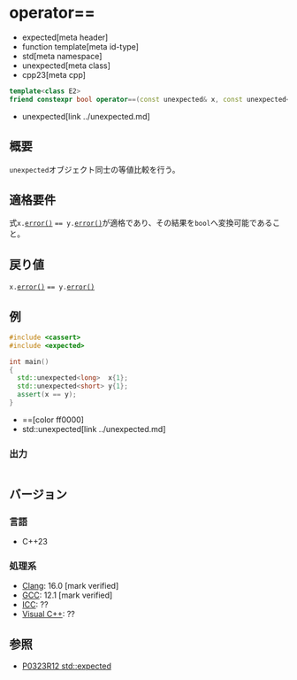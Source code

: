 # operator==
* expected[meta header]
* function template[meta id-type]
* std[meta namespace]
* unexpected[meta class]
* cpp23[meta cpp]

```cpp
template<class E2>
friend constexpr bool operator==(const unexpected& x, const unexpected<E2>& y);
```
* unexpected[link ../unexpected.md]

## 概要
`unexpected`オブジェクト同士の等値比較を行う。


## 適格要件
式`x.`[`error()`](error.md) `== y.`[`error()`](error.md)が適格であり、その結果を`bool`へ変換可能であること。


## 戻り値
`x.`[`error()`](error.md) `== y.`[`error()`](error.md)


## 例
```cpp example
#include <cassert>
#include <expected>

int main()
{
  std::unexpected<long>  x{1};
  std::unexpected<short> y{1};
  assert(x == y);
}
```
* ==[color ff0000]
* std::unexpected[link ../unexpected.md]

### 出力
```
```


## バージョン
### 言語
- C++23

### 処理系
- [Clang](/implementation.md#clang): 16.0 [mark verified]
- [GCC](/implementation.md#gcc): 12.1 [mark verified]
- [ICC](/implementation.md#icc): ??
- [Visual C++](/implementation.md#visual_cpp): ??


## 参照
- [P0323R12 std::expected](https://www.open-std.org/jtc1/sc22/wg21/docs/papers/2022/p0323r12.html)
